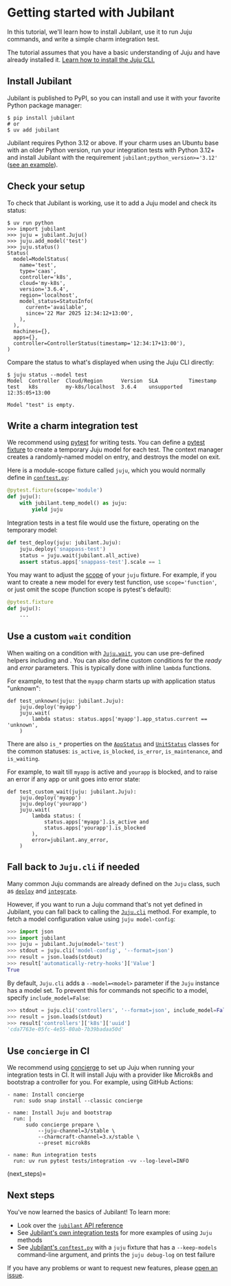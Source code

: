 # Getting started with Jubilant

In this tutorial, we'll learn how to install Jubilant, use it to run Juju commands, and write a simple charm integration test.

The tutorial assumes that you have a basic understanding of Juju and have already installed it. [Learn how to install the Juju CLI.](https://canonical-juju.readthedocs-hosted.com/en/latest/user/howto/manage-juju/#install-juju)


## Install Jubilant

Jubilant is published to PyPI, so you can install and use it with your favorite Python package manager:

```
$ pip install jubilant
# or
$ uv add jubilant
```

Jubilant requires Python 3.12 or above. If your charm uses an Ubuntu base with an older Python version, run your integration tests with Python 3.12+ and install Jubilant with the requirement `jubilant;python_version>='3.12'` ([see an example](https://github.com/jnsgruk/zinc-k8s-operator/pull/355/files)).


## Check your setup

To check that Jubilant is working, use it to add a Juju model and check its status:

```
$ uv run python
>>> import jubilant
>>> juju = jubilant.Juju()
>>> juju.add_model('test')
>>> juju.status()
Status(
  model=ModelStatus(
    name='test',
    type='caas',
    controller='k8s',
    cloud='my-k8s',
    version='3.6.4',
    region='localhost',
    model_status=StatusInfo(
      current='available',
      since='22 Mar 2025 12:34:12+13:00',
    ),
  ),
  machines={},
  apps={},
  controller=ControllerStatus(timestamp='12:34:17+13:00'),
)
```

Compare the status to what's displayed when using the Juju CLI directly:

```
$ juju status --model test
Model  Controller  Cloud/Region      Version  SLA          Timestamp
test   k8s         my-k8s/localhost  3.6.4    unsupported  12:35:05+13:00

Model "test" is empty.
```


## Write a charm integration test

We recommend using [pytest](https://docs.pytest.org/en/stable/) for writing tests. You can define a [pytest fixture](https://docs.pytest.org/en/stable/explanation/fixtures.html) to create a temporary Juju model for each test. The [](jubilant.temp_model) context manager creates a randomly-named model on entry, and destroys the model on exit.

Here is a module-scope fixture called `juju`, which you would normally define in [`conftest.py`](https://docs.pytest.org/en/stable/reference/fixtures.html#conftest-py-sharing-fixtures-across-multiple-files):

```python
@pytest.fixture(scope='module')
def juju():
    with jubilant.temp_model() as juju:
        yield juju
```

Integration tests in a test file would use the fixture, operating on the temporary model:

```python
def test_deploy(juju: jubilant.Juju):
    juju.deploy('snappass-test')
    status = juju.wait(jubilant.all_active)
    assert status.apps['snappass-test'].scale == 1
```

You may want to adjust the [scope](https://docs.pytest.org/en/stable/how-to/fixtures.html#fixture-scopes) of your `juju` fixture. For example, if you want to create a new model for every test function, use `scope='function'`, or just omit the scope (function scope is pytest's default):

```python
@pytest.fixture
def juju():
    ...
```


## Use a custom `wait` condition

When waiting on a condition with [`Juju.wait`](jubilant.Juju.wait), you can use pre-defined helpers including [](jubilant.all_active) and [](jubilant.any_error). You can also define custom conditions for the *ready* and *error* parameters. This is typically done with inline `lambda` functions.

For example, to test that the `myapp` charm starts up with application status "unknown":

```
def test_unknown(juju: jubilant.Juju):
    juju.deploy('myapp')
    juju.wait(
        lambda status: status.apps['myapp'].app_status.current == 'unknown',
    )
```

There are also `is_*` properties on the [`AppStatus`](jubilant.statustypes.AppStatus) and [`UnitStatus`](jubilant.statustypes.UnitStatus) classes for the common statuses: `is_active`, `is_blocked`, `is_error`, `is_maintenance`, and `is_waiting`.

For example, to wait till `myapp` is active and `yourapp` is blocked, and to raise an error if any app or unit goes into error state:

```
def test_custom_wait(juju: jubilant.Juju):
    juju.deploy('myapp')
    juju.deploy('yourapp')
    juju.wait(
        lambda status: (
            status.apps['myapp'].is_active and
            status.apps['yourapp'].is_blocked
        ),
        error=jubilant.any_error,
    )
```


## Fall back to `Juju.cli` if needed

Many common Juju commands are already defined on the `Juju` class, such as [`deploy`](jubilant.Juju.deploy) and [`integrate`](jubilant.Juju.deploy).

However, if you want to run a Juju command that's not yet defined in Jubilant, you can fall back to calling the [`Juju.cli`](jubilant.Juju.cli) method. For example, to fetch a model configuration value using `juju model-config`:

```python
>>> import json
>>> import jubilant
>>> juju = jubilant.Juju(model='test')
>>> stdout = juju.cli('model-config', '--format=json')
>>> result = json.loads(stdout)
>>> result['automatically-retry-hooks']['Value']
True
```

By default, `Juju.cli` adds a `--model=<model>` parameter if the `Juju` instance has a model set. To prevent this for commands not specific to a model, specify `include_model=False`:

```python
>>> stdout = juju.cli('controllers', '--format=json', include_model=False)
>>> result = json.loads(stdout)
>>> result['controllers']['k8s']['uuid']
'cda7763e-05fc-4e55-80ab-7b39badaa50d'
```


## Use `concierge` in CI

We recommend using [concierge](https://github.com/jnsgruk/concierge/) to set up Juju when running your integration tests in CI. It will install Juju with a provider like Microk8s and bootstrap a controller for you. For example, using GitHub Actions:

```
- name: Install concierge
  run: sudo snap install --classic concierge

- name: Install Juju and bootstrap
  run: |
      sudo concierge prepare \
          --juju-channel=3/stable \
          --charmcraft-channel=3.x/stable \
          --preset microk8s

- name: Run integration tests
  run: uv run pytest tests/integration -vv --log-level=INFO
```


(next_steps)=
## Next steps

You've now learned the basics of Jubilant! To learn more:

- Look over the [`jubilant` API reference](/reference/jubilant)
- See [Jubilant's own integration tests](https://github.com/canonical/jubilant/blob/main/tests/integration/test_basic.py) for more examples of using `Juju` methods
- See [Jubilant's `conftest.py`](https://github.com/canonical/jubilant/blob/main/tests/integration/conftest.py) with a `juju` fixture that has a `--keep-models` command-line argument, and prints the `juju debug-log` on test failure

If you have any problems or want to request new features, please [open an issue](https://github.com/canonical/jubilant/issues/new).
